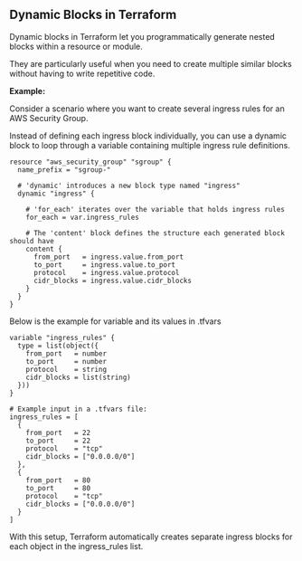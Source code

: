 ## Dynamic Blocks in Terraform

Dynamic blocks in Terraform let you programmatically generate nested blocks within a resource or module. 

They are particularly useful when you need to create multiple similar blocks without having to write repetitive code.

**Example:**

Consider a scenario where you want to create several ingress rules for an AWS Security Group. 

Instead of defining each ingress block individually, you can use a dynamic block to loop through a variable containing multiple ingress rule definitions.

```hcl
resource "aws_security_group" "sgroup" {
  name_prefix = "sgroup-"

  # 'dynamic' introduces a new block type named "ingress"
  dynamic "ingress" {
    
    # 'for_each' iterates over the variable that holds ingress rules
    for_each = var.ingress_rules
    
    # The 'content' block defines the structure each generated block should have
    content {
      from_port   = ingress.value.from_port
      to_port     = ingress.value.to_port
      protocol    = ingress.value.protocol
      cidr_blocks = ingress.value.cidr_blocks
    }
  }
}
```

Below is the example for variable and its values in .tfvars

```hcl
variable "ingress_rules" {
  type = list(object({
    from_port   = number
    to_port     = number
    protocol    = string
    cidr_blocks = list(string)
  }))
}

# Example input in a .tfvars file:
ingress_rules = [
  {
    from_port   = 22
    to_port     = 22
    protocol    = "tcp"
    cidr_blocks = ["0.0.0.0/0"]
  },
  {
    from_port   = 80
    to_port     = 80
    protocol    = "tcp"
    cidr_blocks = ["0.0.0.0/0"]
  }
]
```

With this setup, Terraform automatically creates separate ingress blocks for each object in the ingress_rules list.
